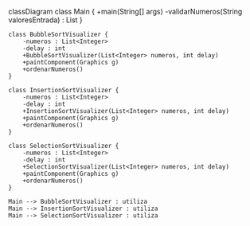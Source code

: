 classDiagram
class Main {
+main(String[] args)
-validarNumeros(String valoresEntrada) : List<Integer>
}

    class BubbleSortVisualizer {
        -numeros : List<Integer>
        -delay : int
        +BubbleSortVisualizer(List<Integer> numeros, int delay)
        +paintComponent(Graphics g)
        +ordenarNumeros()
    }
    
    class InsertionSortVisualizer {
        -numeros : List<Integer>
        -delay : int
        +InsertionSortVisualizer(List<Integer> numeros, int delay)
        +paintComponent(Graphics g)
        +ordenarNumeros()
    }
    
    class SelectionSortVisualizer {
        -numeros : List<Integer>
        -delay : int
        +SelectionSortVisualizer(List<Integer> numeros, int delay)
        +paintComponent(Graphics g)
        +ordenarNumeros()
    }

    Main --> BubbleSortVisualizer : utiliza
    Main --> InsertionSortVisualizer : utiliza
    Main --> SelectionSortVisualizer : utiliza
